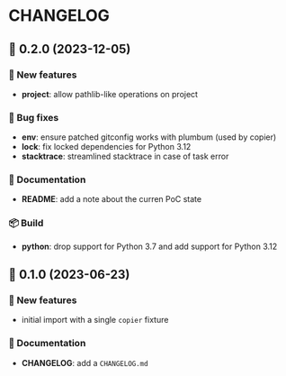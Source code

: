 # CHANGELOG

## 🚀 0.2.0 (2023-12-05)

### 💫 New features

- **project**: allow pathlib-like operations on project

### 🐛 Bug fixes

- **env**: ensure patched gitconfig works with plumbum (used by copier)
- **lock**: fix locked dependencies for Python 3.12
- **stacktrace**: streamlined stacktrace in case of task error

### 📖 Documentation

- **README**: add a note about the curren PoC state

### 📦 Build

- **python**: drop support for Python 3.7 and add support for Python 3.12


## 🚀 0.1.0 (2023-06-23)

### 💫 New features

- initial import with a single `copier` fixture

### 📖 Documentation

- **CHANGELOG**: add a `CHANGELOG.md`
